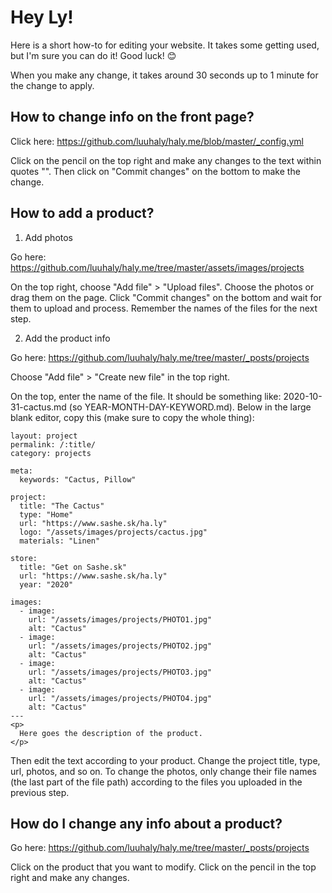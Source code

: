 # Hey Ly!

Here is a short how-to for editing your website. It takes some getting used, but I'm sure you can do it! Good luck! 😊

When you make any change, it takes around 30 seconds up to 1 minute for the change to apply.

## How to change info on the front page?

Click here: https://github.com/luuhaly/haly.me/blob/master/_config.yml

Click on the pencil on the top right and make any changes to the text within quotes "". Then click on "Commit changes" on the bottom to make the change.

## How to add a product?

1. Add photos

Go here: https://github.com/luuhaly/haly.me/tree/master/assets/images/projects

On the top right, choose "Add file" > "Upload files". Choose the photos or drag them on the page. Click "Commit changes" on the bottom and wait for them to upload and process. Remember the names of the files for the next step.

2. Add the product info

Go here: https://github.com/luuhaly/haly.me/tree/master/_posts/projects

Choose "Add file" > "Create new file" in the top right.

On the top, enter the name of the file. It should be something like: 2020-10-31-cactus.md
(so YEAR-MONTH-DAY-KEYWORD.md).
Below in the large blank editor, copy this (make sure to copy the whole thing):

```---
layout: project
permalink: /:title/
category: projects

meta:
  keywords: "Cactus, Pillow"

project:
  title: "The Cactus"
  type: "Home"
  url: "https://www.sashe.sk/ha.ly"
  logo: "/assets/images/projects/cactus.jpg"
  materials: "Linen"

store:
  title: "Get on Sashe.sk"
  url: "https://www.sashe.sk/ha.ly"
  year: "2020"

images:
  - image:
    url: "/assets/images/projects/PHOTO1.jpg"
    alt: "Cactus"
  - image:
    url: "/assets/images/projects/PHOTO2.jpg"
    alt: "Cactus"
  - image:
    url: "/assets/images/projects/PHOTO3.jpg"
    alt: "Cactus"
  - image:
    url: "/assets/images/projects/PHOTO4.jpg"
    alt: "Cactus"
---
<p>
  Here goes the description of the product.
</p>
```

Then edit the text according to your product. Change the project title, type, url, photos, and so on. To change the photos, only change their file names (the last part of the file path) according to the files you uploaded in the previous step.

## How do I change any info about a product?

Go here: https://github.com/luuhaly/haly.me/tree/master/_posts/projects

Click on the product that you want to modify. Click on the pencil in the top right and make any changes.
